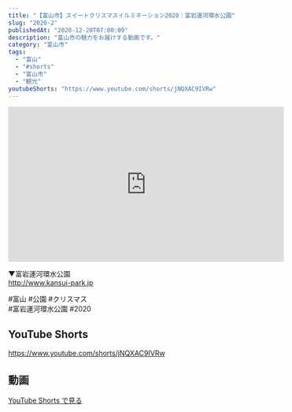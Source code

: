 ```yaml
---
title: "【富山市】スイートクリスマスイルミネーション2020｜富岩運河環水公園"
slug: "2020-2"
publishedAt: "2020-12-20T07:00:09"
description: "富山市の魅力をお届けする動画です。"
category: "富山市"
tags: 
  - "富山"
  - "#shorts"
  - "富山市"
  - "観光"
youtubeShorts: "https://www.youtube.com/shorts/jNQXAC9IVRw"
---
```


<iframe width="560" height="315" src="https://www.youtube.com/embed/HM1iFegzl48" frameborder="0" allowfullscreen></iframe>

▼富岩運河環水公園<br />
http://www.kansui-park.jp

#富山 #公園 #クリスマス<br />
#富岩運河環水公園 #2020

## YouTube Shorts

https://www.youtube.com/shorts/jNQXAC9IVRw

## 動画

[YouTube Shorts で見る](https://www.youtube.com/shorts/jNQXAC9IVRw)


